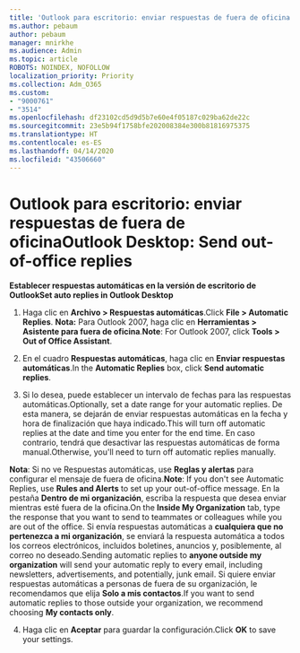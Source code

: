 ```yaml
---
title: 'Outlook para escritorio: enviar respuestas de fuera de oficina'
ms.author: pebaum
author: pebaum
manager: mnirkhe
ms.audience: Admin
ms.topic: article
ROBOTS: NOINDEX, NOFOLLOW
localization_priority: Priority
ms.collection: Adm_O365
ms.custom:
- "9000761"
- "3514"
ms.openlocfilehash: df23102cd5d9d5b7e60e4f05187c029ba62de22c
ms.sourcegitcommit: 23e5b94f1758bfe202008384e300b81816975375
ms.translationtype: HT
ms.contentlocale: es-ES
ms.lasthandoff: 04/14/2020
ms.locfileid: "43506660"
---
```

# <a name="outlook-desktop-send-out-of-office-replies"></a><span data-ttu-id="c3c3f-102">Outlook para escritorio: enviar respuestas de fuera de oficina</span><span class="sxs-lookup"><span data-stu-id="c3c3f-102">Outlook Desktop: Send out-of-office replies</span></span>

<span data-ttu-id="c3c3f-103">**Establecer respuestas automáticas en la versión de escritorio de Outlook**</span><span class="sxs-lookup"><span data-stu-id="c3c3f-103">**Set auto replies in Outlook Desktop**</span></span>

1. <span data-ttu-id="c3c3f-104">Haga clic en **Archivo > Respuestas automáticas**.</span><span class="sxs-lookup"><span data-stu-id="c3c3f-104">Click **File > Automatic Replies**.</span></span> <span data-ttu-id="c3c3f-105">**Nota:** Para Outlook 2007, haga clic en **Herramientas > Asistente para fuera de oficina**.</span><span class="sxs-lookup"><span data-stu-id="c3c3f-105">**Note**: For Outlook 2007, click **Tools > Out of Office Assistant**.</span></span>

2. <span data-ttu-id="c3c3f-106">En el cuadro **Respuestas automáticas**, haga clic en **Enviar respuestas automáticas**.</span><span class="sxs-lookup"><span data-stu-id="c3c3f-106">In the **Automatic Replies** box, click **Send automatic replies**.</span></span>

3. <span data-ttu-id="c3c3f-107">Si lo desea, puede establecer un intervalo de fechas para las respuestas automáticas.</span><span class="sxs-lookup"><span data-stu-id="c3c3f-107">Optionally, set a date range for your automatic replies.</span></span> <span data-ttu-id="c3c3f-108">De esta manera, se dejarán de enviar respuestas automáticas en la fecha y hora de finalización que haya indicado.</span><span class="sxs-lookup"><span data-stu-id="c3c3f-108">This will turn off automatic replies at the date and time you enter for the end time.</span></span> <span data-ttu-id="c3c3f-109">En caso contrario, tendrá que desactivar las respuestas automáticas de forma manual.</span><span class="sxs-lookup"><span data-stu-id="c3c3f-109">Otherwise, you'll need to turn off automatic replies manually.</span></span>

<span data-ttu-id="c3c3f-110">**Nota**: Si no ve Respuestas automáticas, use **Reglas y alertas** para configurar el mensaje de fuera de oficina.</span><span class="sxs-lookup"><span data-stu-id="c3c3f-110">**Note**: If you don't see Automatic Replies, use **Rules and Alerts** to set up your out-of-office message.</span></span> <span data-ttu-id="c3c3f-111">En la pestaña **Dentro de mi organización**, escriba la respuesta que desea enviar mientras esté fuera de la oficina.</span><span class="sxs-lookup"><span data-stu-id="c3c3f-111">On the **Inside My Organization** tab, type the response that you want to send to teammates or colleagues while you are out of the office.</span></span> <span data-ttu-id="c3c3f-112">Si envía respuestas automáticas a **cualquiera que no pertenezca a mi organización**, se enviará la respuesta automática a todos los correos electrónicos, incluidos boletines, anuncios y, posiblemente, al correo no deseado.</span><span class="sxs-lookup"><span data-stu-id="c3c3f-112">Sending automatic replies to **anyone outside my organization** will send your automatic reply to every email, including newsletters, advertisements, and potentially, junk email.</span></span> <span data-ttu-id="c3c3f-113">Si quiere enviar respuestas automáticas a personas de fuera de su organización, le recomendamos que elija **Solo a mis contactos**.</span><span class="sxs-lookup"><span data-stu-id="c3c3f-113">If you want to send automatic replies to those outside your organization, we recommend choosing **My contacts only**.</span></span>

4. <span data-ttu-id="c3c3f-114">Haga clic en **Aceptar** para guardar la configuración.</span><span class="sxs-lookup"><span data-stu-id="c3c3f-114">Click **OK** to save your settings.</span></span>
